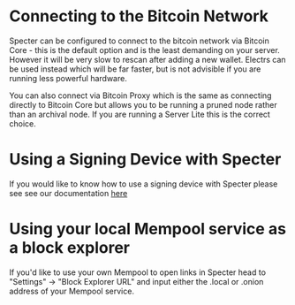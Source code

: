 # Connecting to the Bitcoin Network

Specter can be configured to connect to the bitcoin network via Bitcoin Core - this is the default option and is the least demanding on your server. However it will be very slow to rescan after adding a new wallet. Electrs can be used instead which will be far faster, but is not advisible if you are running less powerful hardware.

You can also connect via Bitcoin Proxy which is the same as connecting directly to Bitcoin Core but allows you to be running a pruned node rather than an archival node. If you are running a Server Lite this is the correct choice.

# Using a Signing Device with Specter

If you would like to know how to use a signing device with Specter please see see our documentation [here](https://docs.start9.com/latest/user-manual/service-guides/specter/specter-service)

# Using your local Mempool service as a block explorer

If you'd like to use your own Mempool to open links in Specter head to "Settings" -> "Block Explorer URL" and input either the .local or .onion address of your Mempool service.